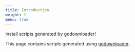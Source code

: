 ```yaml
---
title: Introduction
weight: 1
menu: true
---
```


Install scripts generated by godownloader!

This page contains scripts generated using [godownloader].

[godownloader]: https://github.com/goreleaser/godownloader
